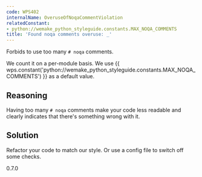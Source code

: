 ```yaml
---
code: WPS402
internalName: OveruseOfNoqaCommentViolation
relatedConstant:
- python://wemake_python_styleguide.constants.MAX_NOQA_COMMENTS
title: 'Found noqa comments overuse: _'
---
```


Forbids to use too many `# noqa` comments.

We count it on a per-module basis. We use
{{ wps.constant('python://wemake_python_styleguide.constants.MAX_NOQA_COMMENTS') }} as a default
value.

## Reasoning
Having too many `# noqa` comments make your code less readable and
clearly indicates that there's something wrong with it.

## Solution
Refactor your code to match our style. Or use a config file to
switch off some checks.

<div class="versionadded">

0.7.0

</div>